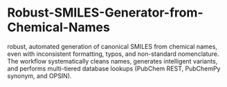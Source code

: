 # Robust-SMILES-Generator-from-Chemical-Names
robust, automated generation of canonical SMILES from chemical names, even with inconsistent formatting, typos, and non-standard nomenclature. The workflow systematically cleans names, generates intelligent variants, and performs multi-tiered database lookups (PubChem REST, PubChemPy synonym, and OPSIN).
